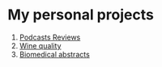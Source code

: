 # My personal projects

1. [Podcasts Reviews](https://github.com/dovele/personal-projects/blob/main/Podcast%20reviews/Podcast_Reviews.ipynb)
2. [Wine quality](https://github.com/dovele/personal-projects/tree/main/Wine-Quality)
3. [Biomedical abstracts](https://github.com/dovele/personal-projects/tree/main/Medical-abstracts)
